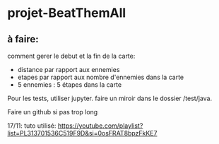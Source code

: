 # projet-BeatThemAll

## à faire:

comment gerer le debut et la fin de la carte:
- distance par rapport aux ennemies
- etapes par rapport aux nombre d'ennemies dans la carte
- 5 ennemies : 5 étapes dans la carte

Pour les tests, utiliser jupyter. faire un miroir dans le dossier /test/java.

Faire un github si pas trop long

17/11:
tuto utilisé:
https://youtube.com/playlist?list=PL313701536C519F9D&si=0osFRAT8bpzFkKE7